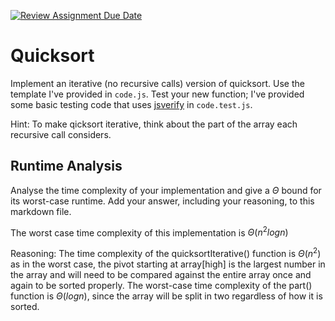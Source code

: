 [![Review Assignment Due Date](https://classroom.github.com/assets/deadline-readme-button-24ddc0f5d75046c5622901739e7c5dd533143b0c8e959d652212380cedb1ea36.svg)](https://classroom.github.com/a/ZLHpg3lN)
# Quicksort

Implement an iterative (no recursive calls) version of quicksort. Use the
template I've provided in `code.js`. Test your new function; I've provided some
basic testing code that uses [jsverify](https://jsverify.github.io/) in
`code.test.js`.

Hint: To make qicksort iterative, think about the part of the array each
recursive call considers.

## Runtime Analysis

Analyse the time complexity of your implementation and give a $\Theta$ bound for
its worst-case runtime. Add your answer, including your reasoning, to this
markdown file.

The worst case time complexity of this implementation is $\Theta(n^2logn)$

Reasoning: The time complexity of the quicksortIterative() function is $\Theta(n^2)$ as in the worst case, the pivot starting at array[high] is the largest number in the array and will need to be compared against the entire array once and again to be sorted properly. The worst-case time complexity of the part() function is $\Theta(logn)$, since the array will be split in two regardless of how it is sorted.
